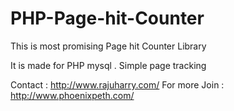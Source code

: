 # PHP-Page-hit-Counter
This is most promising Page hit Counter Library

It is made for PHP mysql . Simple page tracking

Contact : http://www.rajuharry.com/
For more Join : http://www.phoenixpeth.com/

